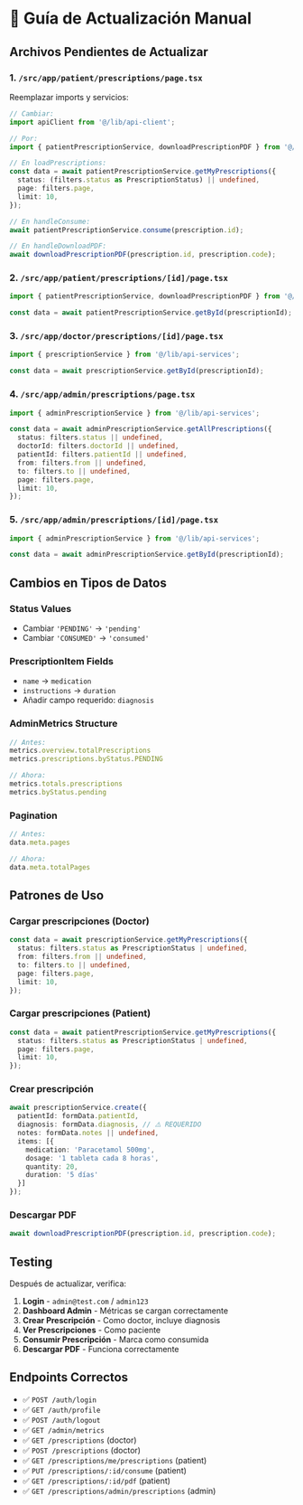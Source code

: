 # 📝 Guía de Actualización Manual

## Archivos Pendientes de Actualizar

### 1. `/src/app/patient/prescriptions/page.tsx`
Reemplazar imports y servicios:
```typescript
// Cambiar:
import apiClient from '@/lib/api-client';

// Por:
import { patientPrescriptionService, downloadPrescriptionPDF } from '@/lib/api-services';

// En loadPrescriptions:
const data = await patientPrescriptionService.getMyPrescriptions({
  status: (filters.status as PrescriptionStatus) || undefined,
  page: filters.page,
  limit: 10,
});

// En handleConsume:
await patientPrescriptionService.consume(prescription.id);

// En handleDownloadPDF:
await downloadPrescriptionPDF(prescription.id, prescription.code);
```

### 2. `/src/app/patient/prescriptions/[id]/page.tsx`
```typescript
import { patientPrescriptionService, downloadPrescriptionPDF } from '@/lib/api-services';

const data = await patientPrescriptionService.getById(prescriptionId);
```

### 3. `/src/app/doctor/prescriptions/[id]/page.tsx`
```typescript
import { prescriptionService } from '@/lib/api-services';

const data = await prescriptionService.getById(prescriptionId);
```

### 4. `/src/app/admin/prescriptions/page.tsx`
```typescript
import { adminPrescriptionService } from '@/lib/api-services';

const data = await adminPrescriptionService.getAllPrescriptions({
  status: filters.status || undefined,
  doctorId: filters.doctorId || undefined,
  patientId: filters.patientId || undefined,
  from: filters.from || undefined,
  to: filters.to || undefined,
  page: filters.page,
  limit: 10,
});
```

### 5. `/src/app/admin/prescriptions/[id]/page.tsx`
```typescript
import { adminPrescriptionService } from '@/lib/api-services';

const data = await adminPrescriptionService.getById(prescriptionId);
```

## Cambios en Tipos de Datos

### Status Values
- Cambiar `'PENDING'` → `'pending'`
- Cambiar `'CONSUMED'` → `'consumed'`

### PrescriptionItem Fields
- `name` → `medication`
- `instructions` → `duration`
- Añadir campo requerido: `diagnosis`

### AdminMetrics Structure
```typescript
// Antes:
metrics.overview.totalPrescriptions
metrics.prescriptions.byStatus.PENDING

// Ahora:
metrics.totals.prescriptions
metrics.byStatus.pending
```

### Pagination
```typescript
// Antes:
data.meta.pages

// Ahora:
data.meta.totalPages
```

## Patrones de Uso

### Cargar prescripciones (Doctor)
```typescript
const data = await prescriptionService.getMyPrescriptions({
  status: filters.status as PrescriptionStatus | undefined,
  from: filters.from || undefined,
  to: filters.to || undefined,
  page: filters.page,
  limit: 10,
});
```

### Cargar prescripciones (Patient)
```typescript
const data = await patientPrescriptionService.getMyPrescriptions({
  status: filters.status as PrescriptionStatus | undefined,
  page: filters.page,
  limit: 10,
});
```

### Crear prescripción
```typescript
await prescriptionService.create({
  patientId: formData.patientId,
  diagnosis: formData.diagnosis, // ⚠️ REQUERIDO
  notes: formData.notes || undefined,
  items: [{
    medication: 'Paracetamol 500mg',
    dosage: '1 tableta cada 8 horas',
    quantity: 20,
    duration: '5 días'
  }]
});
```

### Descargar PDF
```typescript
await downloadPrescriptionPDF(prescription.id, prescription.code);
```

## Testing

Después de actualizar, verifica:

1. **Login** - `admin@test.com` / `admin123`
2. **Dashboard Admin** - Métricas se cargan correctamente
3. **Crear Prescripción** - Como doctor, incluye diagnosis
4. **Ver Prescripciones** - Como paciente
5. **Consumir Prescripción** - Marca como consumida
6. **Descargar PDF** - Funciona correctamente

## Endpoints Correctos

- ✅ `POST /auth/login`
- ✅ `GET /auth/profile`
- ✅ `POST /auth/logout`
- ✅ `GET /admin/metrics`
- ✅ `GET /prescriptions` (doctor)
- ✅ `POST /prescriptions` (doctor)
- ✅ `GET /prescriptions/me/prescriptions` (patient)
- ✅ `PUT /prescriptions/:id/consume` (patient)
- ✅ `GET /prescriptions/:id/pdf` (patient)
- ✅ `GET /prescriptions/admin/prescriptions` (admin)
